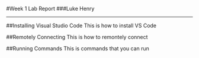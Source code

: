 #Week 1 Lab Report
###Luke Henry
***

##Installing Visual Studio Code
This is how to install VS Code

##Remotely Connecting
This is how to remontely connect

##Running Commands
This is commands that you can run
